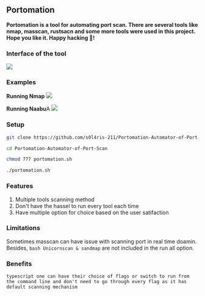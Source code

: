 ## Portomation

**Portomation is a tool for automating port scan. There are several tools like nmap, masscan, 
rustsacn and some more tools were used in this project. Hope you like it. Happy hacking 🙂!**

### Interface of the tool
![](Images/filename%201.png)

### Examples
**Running Nmap**
![](Images/filename%202.png)

**Running Naabu**A
![](Images/filename%203.png)

### Setup
```bash
git clone https://github.com/s0l4ris-211/Portomation-Automator-of-Port-Scan.git

cd Portomation-Automator-of-Port-Scan

chmod 777 portomation.sh

./portomation.sh
```

### Features
1. Multiple tools scanning method
2. Don't have the hassel to run every tool each time
3. Have multiple option for choice based on the user satifaction

### Limitations
Sometimes masscan can have issue with scanning port in real time doamin. Besides, ```bash Unicornscan & sandmap``` are not included in the run all option.

### Benefits
```typescript one can have their choice of flags or switch to run from the command line and don't need to go through every flag as it has default scanning mechanism```
